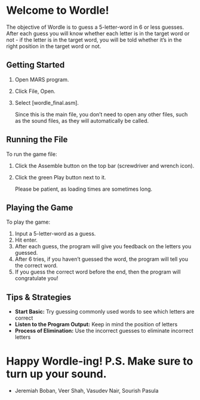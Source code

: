 # Welcome to Wordle!

The objective of Wordle is to guess a 5-letter-word in 6 or less guesses. After each guess you will know whether each letter is in the target word or not - if the letter is in the target word, you will be told whether it’s in the right position in the target word or not.

## Getting Started

1. Open MARS program.
2. Click File, Open.
3. Select [wordle_final.asm].
   
   Since this is the main file, you don’t need to open any other files, such as the sound files, as they will automatically be called.

## Running the File

To run the game file:

1. Click the Assemble button on the top bar (screwdriver and wrench icon).
2. Click the green Play button next to it.
   
   Please be patient, as loading times are sometimes long.

## Playing the Game

To play the game:

1. Input a 5-letter-word as a guess.
2. Hit enter.
3. After each guess, the program will give you feedback on the letters you guessed.
4. After 6 tries, if you haven’t guessed the word, the program will tell you the correct word.
5. If you guess the correct word before the end, then the program will congratulate you!

## Tips & Strategies

- **Start Basic:** Try guessing commonly used words to see which letters are correct
- **Listen to the Program Output:** Keep in mind the position of letters
- **Process of Elimination:** Use the incorrect guesses to eliminate incorrect letters

# Happy Wordle-ing! P.S. Make sure to turn up your sound.
- Jeremiah Boban, Veer Shah, Vasudev Nair, Sourish Pasula

